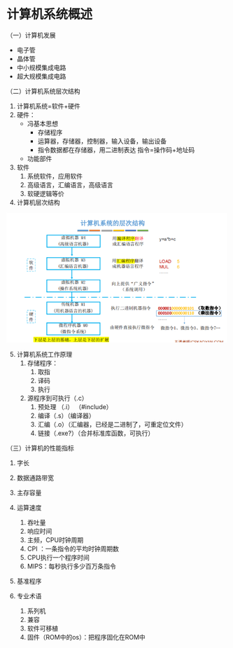 # 计算机系统概述

（一）计算机发展

- 电子管
- 晶体管
- 中小规模集成电路
- 超大规模集成电路

（二）计算机系统层次结构

1. 计算机系统=软件+硬件
2. 硬件：
   - 冯基本思想
     - 存储程序
     - 运算器，存储器，控制器，输入设备，输出设备
     - 指令数据都在存储器，用二进制表达 指令=操作码+地址码
   - 功能部件
3. 软件
   1. 系统软件，应用软件
   2. 高级语言，汇编语言，高级语言
   3. 软硬逻辑等价
4. 计算机层次结构

![image-20240318103432943](asset/image-20240318103432943.png)

5. 计算机系统工作原理
   1. 存储程序：
      1. 取指
      2. 译码
      3. 执行
   2. 源程序到可执行（.c）
      1. 预处理 （.i） （#include）
      2. 编译（.s）（编译器）
      3. 汇编（.o）（汇编器，已经是二进制了，可重定位文件）
      4. 链接（.exe?）（合并标准库函数，可执行）

（三）计算机的性能指标

1. 字长
2. 数据通路带宽
3. 主存容量
4. 运算速度
   1. 吞吐量
   2. 响应时间
   3. 主频，CPU时钟周期
   4. CPI ：一条指令的平均时钟周期数
   5. CPU执行一个程序时间
   6. MIPS：每秒执行多少百万条指令
5. 基准程序

6. 专业术语
   1. 系列机
   2. 兼容
   3. 软件可移植
   4. 固件（ROM中的os）：把程序固化在ROM中